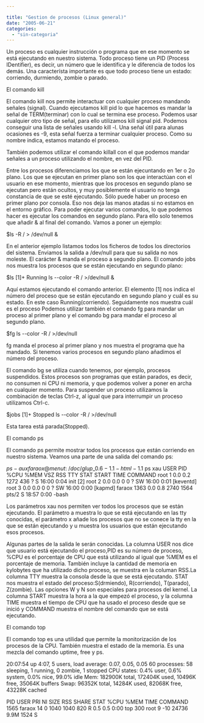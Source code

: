 ```yaml
---

title: "Gestion de procesos (Linux general)"
date: "2005-06-21"
categories: 
  - "sin-categoria"
---
```


Un proceso es cualquier instrucción o programa que en ese momento se está ejecutando en nuestro sistema. Todo proceso tiene un PID (Process IDentifier), es decir, un número que le identifica y le diferencia de todos los demás. Una característa importante es que todo proceso tiene un estado: corriendo, durmiendo, zombie o parado.

El comando kill

El comando kill nos permite interactuar con cualquier proceso mandando señales (signal). Cuando ejecutamos kill pid lo que hacemos es mandar la señal de TERM(terminar) con lo cual se termina ese proceso. Podemos usar cualquier otro tipo de señal, para ello utilizamos kill signal pid. Podemos conseguir una lista de señales usando kill -l. Una señal útil para alunas ocasiones es -9, esta señal fuerza a terminar cualquier proceso. Como su nombre indica, estamos matando el proceso.

También podemos utilizar el comando killall con el que podemos mandar señales a un proceso utilizando el nombre, en vez del PID.

Entre los procesos diferenciamos los que se están ejecuntando en 1er o 2o plano. Los que se ejecutan en primer plano son los que interactúan con el usuario en ese momento, mientras que los procesos en segundo plano se ejecutan pero están ocultos, y muy posiblemente el usuario no tenga constancia de que se esté ejecutando. Sólo puede haber un proceso en primer plano por consola. Eso nos deja las manos atadas si no estamos en el entorno gráfico. Para poder ejecutar varios comandos, lo que podemos hacer es ejecutar los comandos en segundo plano. Para ello solo tenemos que añadir & al final del comando. Vamos a poner un ejemplo:

$ls -R / > /dev/null &

En el anterior ejemplo listamos todos los ficheros de todos los directorios del sistema. Enviamos la salida a /dev/null para que su salida no nos moleste. El carácter & manda el proceso a segundo plano. El comando jobs nos muestra los procesos que se están ejecutando en segundo plano:

$ls \[1\]+ Running ls --color -R / >/dev/null &

Aquí estamos ejecutando el comando anterior. El elemento \[1\] nos indica el número del proceso que se están ejecutando en segundo plano y cuál es su estado. En este caso Running(corriendo). Seguidamente nos muestra cuál es el proceso Podemos utilizar también el comando fg para mandar un proceso al primer plano y el comando bg para mandar el proceso al segundo plano.

$fg ls --color -R / >/dev/null

fg manda el proceso al primer plano y nos muestra el programa que ha mandado. Si tenemos varios procesos en segundo plano añadimos el número del proceso.

El comando bg se utiliza cuando tenemos, por ejemplo, procesos suspendidos. Estos procesos son programas que están parados, es decir, no consumen ni CPU ni memoria, y que podemos volver a poner en archa en cualquier momento. Para suspender un proceso utilizamos la combinación de teclas Ctrl-z, al igual que para interrumpir un proceso utilizamos Ctrl-c.

$jobs \[1\]+ Stopped ls --color -R / >/dev/null

Esta tarea está parada(Stopped).

El comando ps

El comando ps permite mostrar todos los procesos que están corriendo en nuestro sistema. Veamos una parte de una salida del comando ps:

$ps -aux faraox@menut:~/doc/glup\_0.6-1.1-html-1.1$ ps xau USER PID %CPU %MEM VSZ RSS TTY STAT START TIME COMMAND root 1 0.0 0.2 1272 436 ? S 16:00 0:04 init \[2\] root 2 0.0 0.0 0 0 ? SW 16:00 0:01 \[keventd\] root 3 0.0 0.0 0 0 ? SW 16:00 0:00 \[kapmd\] faraox 1363 0.0 0.8 2740 1564 pts/2 S 18:57 0:00 -bash

Los parámetros xau nos permiten ver todos los procesos que se están ejecutando. El parámetro a muestra lo que se está ejecutando en las tty conocidas, el parámetro x añade los procesos que no se conece la tty en la que se están ejecutando y u muestra los usuarios que están ejecutando esos procesos.

Algunas partes de la salida le serán conocidas. La columna USER nos dice que usuario está ejecutando el proceso,PID es su número de proceso, %CPU es el porcentaje de CPU que está utilizando al igual que %MEM es el porcentaje de memoria. También incluye la cantidad de memoria en kylobytes que ha utilizado dicho proceso, se muestra en la columan RSS.La columna TTY muestra la consola desde la que se está ejecutando. STAT nos muestra el estado del proceso:S(drmiendo), R(corriendo), T(parado), Z(zombie). Las opciones W y N son especiales para procesos del kernel. La columna START muestra la hora a la que empezó el proceso, y la columna TIME muestra el tiempo de CPU que ha usado el proceso desde que se inició y COMMAND muestra el nombre del comando que se está ejecutando.

El comando top

El comando top es una utilidad que permite la monitorización de los procesos de la CPU. También muestra el estado de la memoria. Es una mezcla del comando uptime, free y ps.

20:07:54 up 4:07, 5 users, load average: 0.07, 0.05, 0.05 60 processes: 58 sleeping, 1 running, 0 zombie, 1 stopped CPU states: 0.4% user, 0.6% system, 0.0% nice, 99.0% idle Mem: 182900K total, 172404K used, 10496K free, 35064K buffers Swap: 96352K total, 14284K used, 82068K free, 43228K cached

PID USER PRI NI SIZE RSS SHARE STAT %CPU %MEM TIME COMMAND 1565 faraox 14 0 1040 1040 820 R 0.5 0.5 0:00 top 300 root 9 -10 24736 9.9M 1524 S
